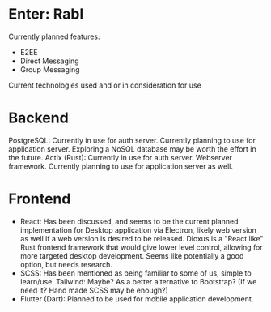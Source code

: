 # Enter: Rabl

Currently planned features:
- E2EE
- Direct Messaging
- Group Messaging

Current technologies used and or in consideration for use

# Backend
PostgreSQL: Currently in use for auth server. Currently planning to use for application server. Exploring a NoSQL database may be worth the effort in the future.
Actix (Rust): Currently in use for auth server. Webserver framework. Currently planning to use for application server as well.

# Frontend
* React: Has been discussed, and seems to be the current planned implementation for Desktop application via Electron, likely web version as well if a web version is desired to be released. Dioxus is a "React like" Rust frontend framework that would give lower level control, allowing for more targeted desktop development. Seems like potentially a good option, but needs research.
* SCSS: Has been mentioned as being familiar to some of us, simple to learn/use.
Tailwind: Maybe? As a better alternative to Bootstrap? (If we need it? Hand made SCSS may be enough?)
* Flutter (Dart): Planned to be used for mobile application development.
